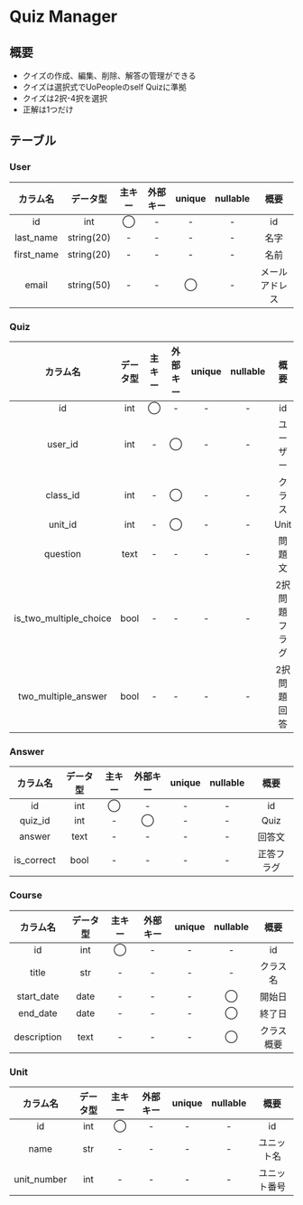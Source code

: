 # Quiz Manager
## 概要
- クイズの作成、編集、削除、解答の管理ができる
- クイズは選択式でUoPeopleのself Quizに準拠
- クイズは2択-4択を選択
- 正解は1つだけ


## テーブル
### User
|    カラム名    |    データ型    | 主キー | 外部キー | unique | nullable |   概要    |
|:----------:|:----------:|:---:|:----:|:------:|:--------:|:-------:|
|     id     |    int     |  ◯  |  -   |   -    |    -     |   id    |
| last_name  | string(20) |  -  |  -   |   -    |    -     |   名字    |
| first_name | string(20) |  -  |  -   |   -    |    -     |   名前    |
|   email    | string(50) |  -  |  -   |   ◯    |    -     | メールアドレス |

### Quiz
|          カラム名          | データ型 | 主キー | 外部キー | unique | nullable |   概要    |
|:----------------------:|:----:|:---:|:----:|:------:|:--------:|:-------:|
|           id           | int  |  ◯  |  -   |   -    |    -     |   id    |
|        user_id         | int  |  -  |  ◯   |   -    |    -     |  ユーザー   |
|        class_id        | int  |  -  |  ◯   |   -    |    -     |   クラス   |
|        unit_id         | int  |  -  |  ◯   |   -    |    -     |  Unit   |
|        question        | text |  -  |  -   |   -    |    -     |   問題文   |
| is_two_multiple_choice | bool |  -  |  -   |   -    |    -     | 2択問題フラグ |
|  two_multiple_answer   | bool |  -  |  -   |   -    |    -     | 2択問題回答  |


### Answer
|    カラム名    | データ型 | 主キー | 外部キー | unique | nullable |  概要   |
|:----------:|:----:|:---:|:----:|:------:|:--------:|:-----:|
|     id     | int  |  ◯  |  -   |   -    |    -     |  id   |
|  quiz_id   | int  |  -  |  ◯   |   -    |    -     | Quiz  |
|   answer   | text |  -  |  -   |   -    |    -     |  回答文  |
| is_correct | bool |  -  |  -   |   -    |    -     | 正答フラグ |

### Course
|    カラム名     | データ型 | 主キー | 外部キー | unique | nullable |  概要   |
|:-----------:|:----:|:---:|:----:|:------:|:--------:|:-----:|
|     id      | int  |  ◯  |  -   |   -    |    -     |  id   |
|    title    | str  |  -  |  -   |   -    |    -     | クラス名  |
| start_date  | date |  -  |  -   |   -    |    ◯     |  開始日  |
|  end_date   | date |  -  |  -   |   -    |    ◯     |  終了日  |
| description | text |  -  |  -   |   -    |    ◯     | クラス概要 |

### Unit
|    カラム名     | データ型 | 主キー | 外部キー | unique | nullable |   概要   |
|:-----------:|:----:|:---:|:----:|:------:|:--------:|:------:|
|     id      | int  |  ◯  |  -   |   -    |    -     |   id   |
|    name     | str  |  -  |  -   |   -    |    -     | ユニット名  |
| unit_number | int  |  -  |  -   |   -    |    -     | ユニット番号 |


